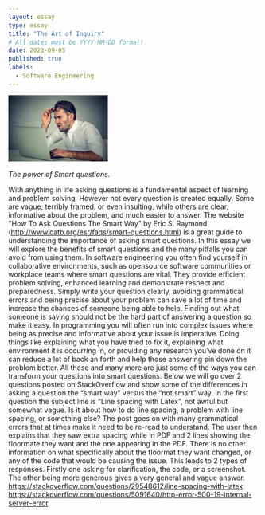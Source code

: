 ```yaml
---
layout: essay
type: essay
title: "The Art of Inquiry"
# All dates must be YYYY-MM-DD format!
date: 2023-09-05
published: true
labels:
  - Software Engineering
---
```


<img width="200px" class="rounded float-start pe-4" src="../img/confused.jpg">

*The power of Smart questions.*

With anything in life asking questions is a fundamental aspect of learning and problem solving. However not every question is created equally. Some are vague, terribly framed, or even insulting, while others are clear, informative about the problem, and much easier to answer. The website "How To Ask Questions The Smart Way" by Eric S. Raymond (http://www.catb.org/esr/faqs/smart-questions.html) is a great guide to understanding the importance of asking smart questions. In this essay we will explore the benefits of smart questions and the many pitfalls you can avoid from using them.
In software engineering you often find yourself in collaborative environments, such as opensource software communities or workplace teams where smart questions are vital. They provide efficient problem solving, enhanced learning and demonstrate respect and preparedness. Simply write your question clearly, avoiding grammatical errors and being precise about your problem can save a lot of time and increase the chances of someone being able to help. Finding out what someone is saying should not be the hard part of answering a question so make it easy. In programming you will often run into complex issues where being as precise and informative about your issue is imperative. Doing things like explaining what you have tried to fix it, explaining what environment it is occurring in, or providing any research you’ve done on it can reduce a lot of back an forth and help those answering pin down the problem better. All these and many more are just some of the ways you can transform your questions into smart questions. Below we will go over 2 questions posted on StackOverflow and show some of the differences in asking a question the “smart way” versus the “not smart” way.
In the first question the subject line is “Line spacing with Latex”, not awful but somewhat vague. Is it about how to do line spacing, a problem with line spacing, or something else? The post goes on with many grammatical errors that at times make it need to be re-read to understand. The user then explains that they saw extra spacing while in PDF and 2 lines showing the floormate they want and the one appearing in the PDF. There is no other information on what specifically about the floormat they want changed, or any of the code that would be causing the issue. This leads to 2 types of responses. Firstly one asking for clarification, the code, or a screenshot. The other being more generous gives a very general and vague answer. 
https://stackoverflow.com/questions/29548612/line-spacing-with-latex
https://stackoverflow.com/questions/5091640/http-error-500-19-internal-server-error
